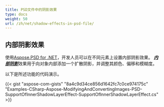 ```yaml
---
title: PSD文件中的阴影效果
type: docs
weight: 50
url: /zh/net/shadow-effects-in-psd-file/
---
```



## **内部阴影效果**
使用[Aspose.PSD for .NET](https://products.aspose.com/psd/net)，开发人员可以在不同元素上设置内部阴影效果。 [***内部阴影***](https://reference.aspose.com/net/psd/aspose.psd.fileformats.psd.layers.layereffects/innershadoweffect)效果用于向对象内部添加一个扩散阴影，并调整其颜色、偏移和模糊度。

以下是所述功能的代码演示。

{{< gist "aspose-com-gists" "8a4c9d34ce856d1642fc7c0ce974175c" "Examples-CSharp-Aspose-ModifyingAndConvertingImages-PSD-SupportOfInnerShadowLayerEffect-SupportOfInnerShadowLayerEffect.cs" >}}

